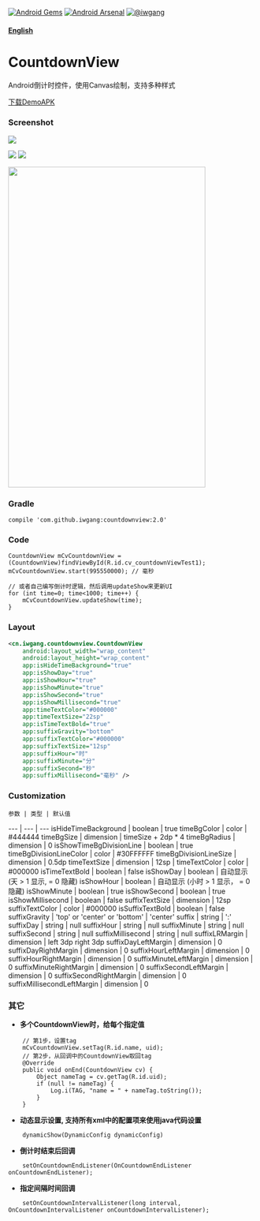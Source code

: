 [![Android Gems](http://www.android-gems.com/badge/iwgang/CountdownView.svg?branch=master)](http://www.android-gems.com/lib/iwgang/CountdownView)
[![Android Arsenal](https://img.shields.io/badge/Android%20Arsenal-CountdownView-brightgreen.svg?style=flat)](http://android-arsenal.com/details/1/2641) 
[![@iwgang](https://img.shields.io/badge/weibo-%40iwgang-blue.svg)](http://weibo.com/iwgang)

#### [English](https://github.com/iwgang/CountdownView/blob/master/README.md)


# CountdownView
Android倒计时控件，使用Canvas绘制，支持多种样式

[下载DemoAPK](https://raw.githubusercontent.com/iwgang/CountdownView/master/Demo_2.0.apk.apk)

### Screenshot
![](https://raw.githubusercontent.com/iwgang/CountdownView/master/screenshot/g_main.gif)  

![](https://raw.githubusercontent.com/iwgang/CountdownView/master/screenshot/g_config.gif) 
![](https://raw.githubusercontent.com/iwgang/CountdownView/master/screenshot/g_config2.gif)  

<img src="https://raw.githubusercontent.com/iwgang/CountdownView/master/screenshot/s_list.jpg" width="400px" height="650px"/>

### Gradle
    compile 'com.github.iwgang:countdownview:2.0'

### Code
```
CountdownView mCvCountdownView = (CountdownView)findViewById(R.id.cv_countdownViewTest1);
mCvCountdownView.start(995550000); // 毫秒

// 或者自己编写倒计时逻辑，然后调用updateShow来更新UI
for (int time=0; time<1000; time++) {
    mCvCountdownView.updateShow(time);
}
```

### Layout
``` xml
<cn.iwgang.countdownview.CountdownView
    android:layout_width="wrap_content"
    android:layout_height="wrap_content"
    app:isHideTimeBackground="true"
    app:isShowDay="true"
    app:isShowHour="true"
    app:isShowMinute="true"
    app:isShowSecond="true"
    app:isShowMillisecond="true"
    app:timeTextColor="#000000"
    app:timeTextSize="22sp"
    app:isTimeTextBold="true"
    app:suffixGravity="bottom"
    app:suffixTextColor="#000000"
    app:suffixTextSize="12sp"
    app:suffixHour="时"
    app:suffixMinute="分"
    app:suffixSecond="秒"
    app:suffixMillisecond="毫秒" />
```

### Customization
    参数 | 类型 | 默认值
--- | --- | ---
isHideTimeBackground | boolean | true
timeBgColor  | color      | #444444
timeBgSize   | dimension  | timeSize + 2dp * 4
timeBgRadius | dimension  | 0
isShowTimeBgDivisionLine | boolean  | true
timeBgDivisionLineColor | color | #30FFFFFF
timeBgDivisionLineSize  | dimension | 0.5dp
timeTextSize   | dimension | 12sp | 
timeTextColor  | color | #000000
isTimeTextBold | boolean | false
isShowDay  | boolean | 自动显示 (天 > 1 显示, = 0 隐藏)
isShowHour  | boolean | 自动显示 (小时 > 1 显示， = 0 隐藏)
isShowMinute  | boolean | true
isShowSecond  | boolean | true
isShowMillisecond  | boolean | false
suffixTextSize | dimension | 12sp
suffixTextColor  | color | #000000
isSuffixTextBold  | boolean | false
suffixGravity | 'top' or 'center' or 'bottom' | 'center'
suffix | string | ':'
suffixDay  | string | null
suffixHour  | string | null
suffixMinute  | string | null
suffixSecond  | string | null
suffixMillisecond  | string | null
suffixLRMargin  | dimension | left 3dp right 3dp
suffixDayLeftMargin | dimension | 0
suffixDayRightMargin  | dimension | 0
suffixHourLeftMargin  | dimension | 0
suffixHourRightMargin  | dimension | 0
suffixMinuteLeftMargin | dimension | 0
suffixMinuteRightMargin  | dimension | 0
suffixSecondLeftMargin  | dimension | 0
suffixSecondRightMargin  | dimension | 0
suffixMillisecondLeftMargin | dimension | 0

### 其它
* **多个CountdownView时，给每个指定值**
```
    // 第1步，设置tag
    mCvCountdownView.setTag(R.id.name, uid);
    // 第2步，从回调中的CountdownView取回tag
    @Override
    public void onEnd(CountdownView cv) {
        Object nameTag = cv.getTag(R.id.uid);
        if (null != nameTag) {
            Log.i(TAG, "name = " + nameTag.toString());
        }
    }
```
* **动态显示设置, 支持所有xml中的配置项来使用java代码设置**
```
    dynamicShow(DynamicConfig dynamicConfig)
```
* **倒计时结束后回调**
```
    setOnCountdownEndListener(OnCountdownEndListener onCountdownEndListener);
```
* **指定间隔时间回调**
```
    setOnCountdownIntervalListener(long interval, OnCountdownIntervalListener onCountdownIntervalListener);
```